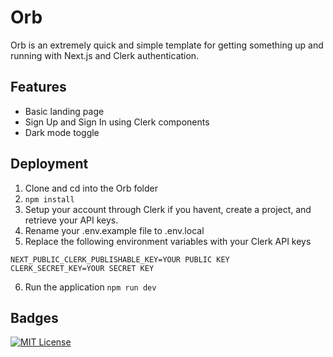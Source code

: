 
# Orb

Orb is an extremely quick and simple template for getting something up and running with Next.js and Clerk authentication.


## Features

- Basic landing page
- Sign Up and Sign In using Clerk components
- Dark mode toggle


## Deployment

1. Clone and cd into the Orb folder
2. ```npm install```
3. Setup your account through Clerk if you havent, create a project, and retrieve your API keys.
4. Rename your .env.example file to .env.local
5. Replace the following environment variables with your Clerk API keys
```
NEXT_PUBLIC_CLERK_PUBLISHABLE_KEY=YOUR PUBLIC KEY
CLERK_SECRET_KEY=YOUR SECRET KEY
```
6. Run the application ```npm run dev```
## Badges

[![MIT License](https://img.shields.io/badge/License-MIT-green.svg)](https://choosealicense.com/licenses/mit/)

